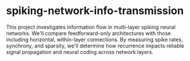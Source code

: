 # spiking-network-info-transmission
This project investigates information flow in multi-layer spiking neural networks. We'll compare feedforward-only architectures with those including horizontal, within-layer connections. By measuring spike rates, synchrony, and sparsity, we'll determine how recurrence impacts reliable signal propagation and neural coding across network layers.
